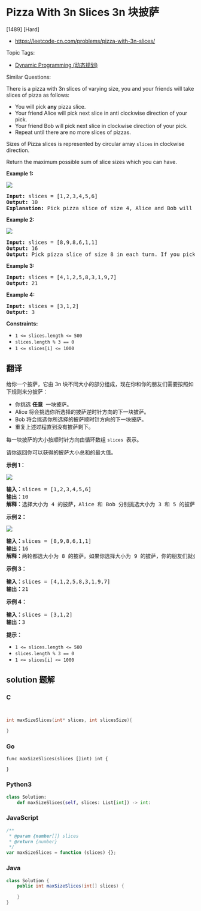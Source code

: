 # Pizza With 3n Slices 3n 块披萨

[1489] [Hard]

- https://leetcode-cn.com/problems/pizza-with-3n-slices/

Topic Tags:

- [Dynamic Programming (动态规划)](https://leetcode-cn.com/tag/dynamic-programming/)

Similar Questions:

There is a pizza with 3n slices of varying size, you and your friends will take slices of pizza as follows:

- You will pick **any** pizza slice.
- Your friend Alice will pick next slice in anti clockwise direction of your pick.
- Your friend Bob will pick next slice in clockwise direction of your pick.
- Repeat until there are no more slices of pizzas.

Sizes of Pizza slices is represented by circular array `slices` in clockwise direction.

Return the maximum possible sum of slice sizes which you can have.

**Example 1:**

![](https://assets.leetcode.com/uploads/2020/02/18/sample_3_1723.png)

<pre><strong>Input:</strong> slices = [1,2,3,4,5,6]
<strong>Output:</strong> 10
<strong>Explanation:</strong> Pick pizza slice of size 4, Alice and Bob will pick slices with size 3 and 5 respectively. Then Pick slices with size 6, finally Alice and Bob will pick slice of size 2 and 1 respectively. Total = 4 + 6.
</pre>

**Example 2:**

**![](https://assets.leetcode.com/uploads/2020/02/18/sample_4_1723.png)**

<pre><strong>Input:</strong> slices = [8,9,8,6,1,1]
<strong>Output:</strong> 16
<strong>Output:</strong> Pick pizza slice of size 8 in each turn. If you pick slice with size 9 your partners will pick slices of size 8.
</pre>

**Example 3:**

<pre><strong>Input:</strong> slices = [4,1,2,5,8,3,1,9,7]
<strong>Output:</strong> 21
</pre>

**Example 4:**

<pre><strong>Input:</strong> slices = [3,1,2]
<strong>Output:</strong> 3
</pre>

**Constraints:**

- `1 <= slices.length <= 500`
- `slices.length % 3 == 0`
- `1 <= slices[i] <= 1000`

## 翻译

给你一个披萨，它由 3n 块不同大小的部分组成，现在你和你的朋友们需要按照如下规则来分披萨：

- 你挑选 **任意**  一块披萨。
- Alice 将会挑选你所选择的披萨逆时针方向的下一块披萨。
- Bob 将会挑选你所选择的披萨顺时针方向的下一块披萨。
- 重复上述过程直到没有披萨剩下。

每一块披萨的大小按顺时针方向由循环数组 `slices`  表示。

请你返回你可以获得的披萨大小总和的最大值。

**示例 1：**

![](https://assets.leetcode-cn.com/aliyun-lc-upload/uploads/2020/03/21/sample_3_1723.png)

<pre><strong>输入：</strong>slices = [1,2,3,4,5,6]
<strong>输出：</strong>10
<strong>解释：</strong>选择大小为 4 的披萨，Alice 和 Bob 分别挑选大小为 3 和 5 的披萨。然后你选择大小为 6 的披萨，Alice 和 Bob 分别挑选大小为 2 和 1 的披萨。你获得的披萨总大小为 4 + 6 = 10 。
</pre>

**示例 2：**

**![](https://assets.leetcode-cn.com/aliyun-lc-upload/uploads/2020/03/21/sample_4_1723.png)**

<pre><strong>输入：</strong>slices = [8,9,8,6,1,1]
<strong>输出：</strong>16
<strong>解释：</strong>两轮都选大小为 8 的披萨。如果你选择大小为 9 的披萨，你的朋友们就会选择大小为 8 的披萨，这种情况下你的总和不是最大的。
</pre>

**示例 3：**

<pre><strong>输入：</strong>slices = [4,1,2,5,8,3,1,9,7]
<strong>输出：</strong>21
</pre>

**示例 4：**

<pre><strong>输入：</strong>slices = [3,1,2]
<strong>输出：</strong>3
</pre>

**提示：**

- `1 <= slices.length <= 500`
- `slices.length % 3 == 0`
- `1 <= slices[i] <= 1000`

## solution 题解

### C

```c


int maxSizeSlices(int* slices, int slicesSize){

}
```

### Go

```golang
func maxSizeSlices(slices []int) int {

}
```

### Python3

```python
class Solution:
    def maxSizeSlices(self, slices: List[int]) -> int:
```

### JavaScript

```javascript
/**
 * @param {number[]} slices
 * @return {number}
 */
var maxSizeSlices = function (slices) {};
```

### Java

```java
class Solution {
    public int maxSizeSlices(int[] slices) {

    }
}
```
